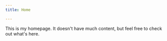 ```yaml
---
title: Home

---
```


This is my homepage. It doesn't have much content,
but feel free to check out what's here.
